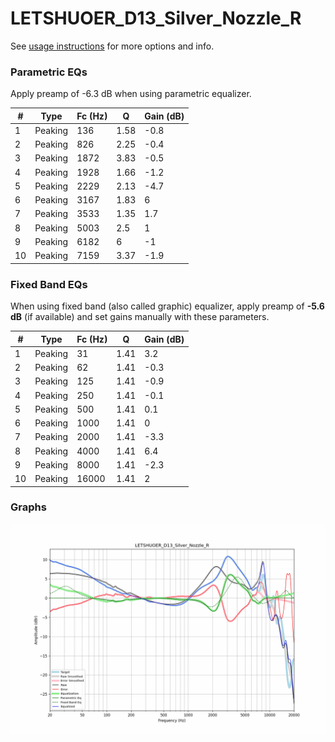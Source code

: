 # LETSHUOER_D13_Silver_Nozzle_R
See [usage instructions](https://github.com/jaakkopasanen/AutoEq#usage) for more options and info.

### Parametric EQs
Apply preamp of -6.3 dB when using parametric equalizer.

|   # | Type    |   Fc (Hz) |    Q |   Gain (dB) |
|-----|---------|-----------|------|-------------|
|   1 | Peaking |       136 | 1.58 |        -0.8 |
|   2 | Peaking |       826 | 2.25 |        -0.4 |
|   3 | Peaking |      1872 | 3.83 |        -0.5 |
|   4 | Peaking |      1928 | 1.66 |        -1.2 |
|   5 | Peaking |      2229 | 2.13 |        -4.7 |
|   6 | Peaking |      3167 | 1.83 |         6   |
|   7 | Peaking |      3533 | 1.35 |         1.7 |
|   8 | Peaking |      5003 | 2.5  |         1   |
|   9 | Peaking |      6182 | 6    |        -1   |
|  10 | Peaking |      7159 | 3.37 |        -1.9 |

### Fixed Band EQs
When using fixed band (also called graphic) equalizer, apply preamp of **-5.6 dB** (if available) and set gains manually with these parameters.

|   # | Type    |   Fc (Hz) |    Q |   Gain (dB) |
|-----|---------|-----------|------|-------------|
|   1 | Peaking |        31 | 1.41 |         3.2 |
|   2 | Peaking |        62 | 1.41 |        -0.3 |
|   3 | Peaking |       125 | 1.41 |        -0.9 |
|   4 | Peaking |       250 | 1.41 |        -0.1 |
|   5 | Peaking |       500 | 1.41 |         0.1 |
|   6 | Peaking |      1000 | 1.41 |         0   |
|   7 | Peaking |      2000 | 1.41 |        -3.3 |
|   8 | Peaking |      4000 | 1.41 |         6.4 |
|   9 | Peaking |      8000 | 1.41 |        -2.3 |
|  10 | Peaking |     16000 | 1.41 |         2   |

### Graphs
![](./LETSHUOER_D13_Silver_Nozzle_R.png)
